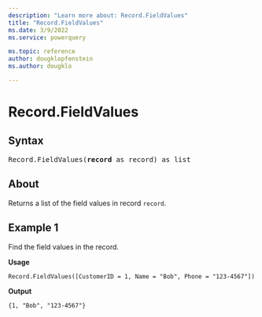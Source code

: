 ```yaml
---
description: "Learn more about: Record.FieldValues"
title: "Record.FieldValues"
ms.date: 3/9/2022
ms.service: powerquery

ms.topic: reference
author: dougklopfenstein
ms.author: dougklo

---
```

# Record.FieldValues

## Syntax

<pre>
Record.FieldValues(<b>record</b> as record) as list
</pre>
  
## About

Returns a list of the field values in record `record`.

## Example 1

Find the field values in the record.

**Usage**

```powerquery-m
Record.FieldValues([CustomerID = 1, Name = "Bob", Phone = "123-4567"])
```

**Output**

`{1, "Bob", "123-4567"}`
